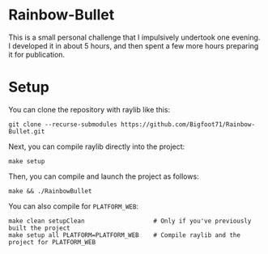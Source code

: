 # Rainbow-Bullet
This is a small personal challenge that I impulsively undertook one evening. I developed it in about 5 hours, and then spent a few more hours preparing it for publication.

# Setup
You can clone the repository with raylib like this:
```console
git clone --recurse-submodules https://github.com/Bigfoot71/Rainbow-Bullet.git
```

Next, you can compile raylib directly into the project:
```console
make setup
```

Then, you can compile and launch the project as follows:
```console
make && ./RainbowBullet
```

You can also compile for `PLATFORM_WEB`:
```console
make clean setupClean                   # Only if you've previously built the project
make setup all PLATFORM=PLATFORM_WEB    # Compile raylib and the project for PLATFORM_WEB
```
